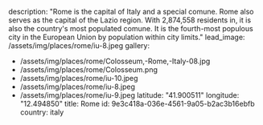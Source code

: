 description: "Rome is the capital of Italy and a special comune. Rome also serves as the capital of the Lazio region. With 2,874,558 residents in, it is also the country's most populated comune. It is the fourth-most populous city in the European Union by population within city limits."
lead_image: /assets/img/places/rome/iu-8.jpeg
gallery:
  - /assets/img/places/rome/Colosseum,-Rome,-Italy-08.jpg
  - /assets/img/places/rome/Colosseum.png
  - /assets/img/places/rome/iu-10.jpeg
  - /assets/img/places/rome/iu-8.jpeg
  - /assets/img/places/rome/iu-9.jpeg
latitude: "41.900511"
longitude: "12.494850"
title: Rome
id: 9e3c418a-036e-4561-9a05-b2ac3b16ebfb
country: italy
